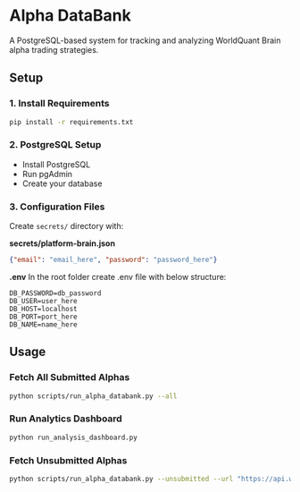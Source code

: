# Alpha DataBank

A PostgreSQL-based system for tracking and analyzing WorldQuant Brain alpha trading strategies.

## Setup

### 1. Install Requirements
```bash
pip install -r requirements.txt
```

### 2. PostgreSQL Setup
- Install PostgreSQL
- Run pgAdmin
- Create your database

### 3. Configuration Files

Create `secrets/` directory with:

**secrets/platform-brain.json**
```json
{"email": "email_here", "password": "password_here"}
```

**.env**
In the root folder create .env file with below structure:
```
DB_PASSWORD=db_password
DB_USER=user_here
DB_HOST=localhost
DB_PORT=port_here
DB_NAME=name_here
```

## Usage

### Fetch All Submitted Alphas
```bash
python scripts/run_alpha_databank.py --all
```

### Run Analytics Dashboard
```bash
python run_analysis_dashboard.py
```

### Fetch Unsubmitted Alphas
```bash
python scripts/run_alpha_databank.py --unsubmitted --url "https://api.worldquantbrain.com/users/self/alphas?limit=50&offset=9800&status=UNSUBMITTED%1FIS_FAIL&order=-dateCreated&hidden=false"
```